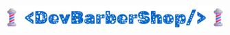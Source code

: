 <!--->
<img src="https://github.com/JohnnyMatheus/Sistema-Gerenciamento-para-Barbearia/blob/main/Imagens/devbarberLogo.png" />
